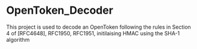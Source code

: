 # OpenToken_Decoder
This project is used to decode an OpenToken following the rules in Section 4 of [RFC4648], RFC1950, RFC1951, initilaising HMAC using the SHA-1 algorithm
